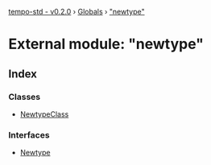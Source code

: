 [tempo-std - v0.2.0](../README.md) › [Globals](../globals.md) › ["newtype"](_newtype_.md)

# External module: "newtype"

## Index

### Classes

* [NewtypeClass](../classes/_newtype_.newtypeclass.md)

### Interfaces

* [Newtype](../interfaces/_newtype_.newtype.md)
